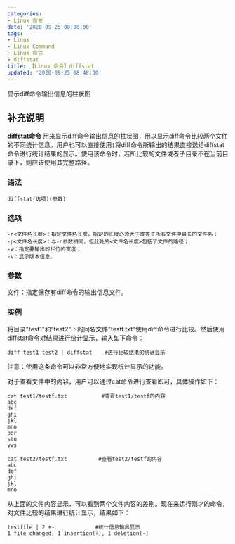 ```yaml
---
categories:
- Linux 命令
date: '2020-09-25 08:00:00'
tags:
- Linux
- Linux Command
- Linux 命令
- diffstat
title: 【Linux 命令】diffstat
updated: '2020-09-25 08:48:30'
---
```


显示diff命令输出信息的柱状图

## 补充说明

**diffstat命令** 用来显示diff命令输出信息的柱状图，用以显示diff命令比较两个文件的不同统计信息。用户也可以直接使用`|`将diff命令所输出的结果直接送给diffstat命令进行统计结果的显示。使用该命令时，若所比较的文件或者子目录不在当前目录下，则应该使用其完整路径。

###  语法

```shell
diffstat(选项)(参数)
```

###  选项

```shell
-n<文件名长度>：指定文件名长度，指定的长度必须大于或等于所有文件中最长的文件名；
-p<文件名长度>：与-n参数相同，但此处的<文件名长度>包括了文件的路径；
-w：指定要输出时栏位的宽度；
-v：显示版本信息。
```

###  参数

文件：指定保存有diff命令的输出信息文件。

###  实例

将目录"test1"和"test2"下的同名文件"testf.txt"使用diff命令进行比较。然后使用diffstat命令对结果进行统计显示，输入如下命令：

```shell
diff test1 test2 | diffstat    #进行比较结果的统计显示
```

注意：使用这条命令可以非常方便地实现统计显示的功能。

对于查看文件中的内容，用户可以通过cat命令进行查看即可，具体操作如下：

```shell
cat test1/testf.txt           #查看test1/testf的内容
abc
def
ghi
jkl
mno
pqr
stu
vws

cat test2/testf.txt          #查看test2/testf的内容
abc
def
ghi
jkl
mno
```

从上面的文件内容显示，可以看到两个文件内容的差别。现在来运行刚才的命令，对文件比较的结果进行统计显示，结果如下：

```shell
testfile | 2 +-             #统计信息输出显示
1 file changed, 1 insertion(+), 1 deletion(-)
```


